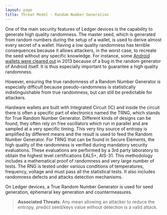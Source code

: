 ```yaml
---
layout: page
title: Threat Model - Random Number Generation
---
```


One of the main security features of Ledger devices is the capability to generate high quality randomness. The master seed, which is generated from random numbers during the setup of a wallet, is used to derive almost every secret of a wallet. Having a low quality randomness has terrible consequences because it allows attackers, in the worst case, to recreate the seed without any specific knowledge. For instance, some [Android wallets were cleared out](https://bitcoinmagazine.com/articles/critical-vulnerability-found-in-android-wallets-1376273924) in 2013 because of a bug in the random generator of Android itself. It is thus especially important to guarantee a high quality randomness.

However, ensuring the true randomness of a Random Number Generator is especially difficult because pseudo-randomness is statistically indistinguishable from true randomness, but can still be predictable for attackers.

Hardware wallets are built with Integrated Circuit (IC) and inside the circuit there is often a specific part of electronics named the TRNG, which stands for True Random Number Generator. Different kinds of designs can be found, they often rely on free oscillators which run in parallel and are sampled at a very specific timing. This very tiny source of entropy is amplified by different means and the result is used to feed the Random Number Generator. For TRNG that can be found in Secure Elements, the high quality of the randomness is verified during mandatory security evaluations. These evaluations are performed by a 3rd party laboratory to obtain the highest level certifications EAL5+, AIS-31. This methodology includes a mathematical proof of randomness and very large number of tests. The RNG is tested under various conditions of temperatures, frequency, voltage and must pass all the statistical tests. It also includes randomness defects and attacks detection mechanisms.

On Ledger devices, a True Random Number Generator is used for seed generation, ephemeral key generation and countermeasures.


> **Associated Threats**: Any mean allowing an attacker to reduce the entropy, predict seed/keys value without detection is a valid attack.
